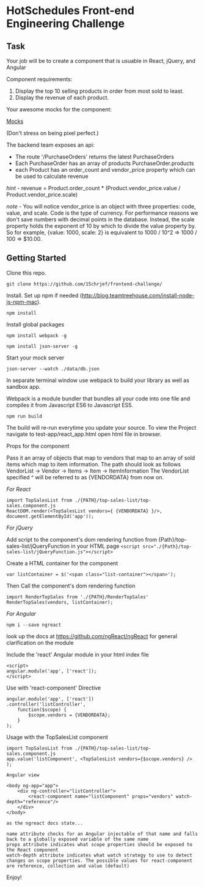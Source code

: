 # HotSchedules Front-end Engineering Challenge

## Task

Your job will be to create a component that is usuable in React, jQuery, and Angular

Component requirements:

1. Display the top 10 selling products in order from most sold to least. 
2. Display the revenue of each product.

Your awesome mocks for the component:

[Mocks](https://drive.google.com/file/d/0B7KmJIsOVjr6YTcwMC11bTBnVGs/view?usp=sharing)

(Don't stress on being pixel perfect.)

The backend team exposes an api:

* The route '/PurchaseOrders' returns the latest PurchaseOrders
* Each PurchaseOrder has an array of products PurchaseOrder.products
* each Product has an order_count and vendor_price property which can be used to calculate revenue

*hint* - revenue = Product.order_count * (Product.vendor_price.value / Product.vendor_price.scale)

*note* - You will notice vendor_price is an object with three properties: code, value, and scale. Code
is the type of currency. For performance reasons we don't save numbers with decimal points in the database. Instead,
the scale property holds the exponent of 10 by which to divide the value property by. So for example,
{value: 1000, scale: 2} is equivalent to 1000 / 10^2 => 1000 / 100 => $10.00.

## Getting Started 

Clone this repo.

`git clone https://github.com/15chrjef/frontend-challenge/`

Install. Set up npm if needed (http://blog.teamtreehouse.com/install-node-js-npm-mac).

`npm install`

Install global packages

`npm install webpack -g`

`npm install json-server -g`

Start your mock server

`json-server --watch ./data/db.json`

In separate terminal window use webpack to build your library as well as sandbox app.  

Webpack is a module bundler that bundles all your code into one file and compiles it
from Javascript ES6 to Javascript ES5.

`npm run build`

The build will re-run everytime you update your source. To view the Project navigate to test-app/react_app.html open html file in browser.

Props for the component

Pass it an array of objects that map to vendors that map to an array of sold items which map to item information. 
The path should look as follows 
VendorList -> Vendor -> Items -> Item -> ItemInformation
The VendorList specified ^ will be referred to as {VENDORDATA} from now on.

*For React*

	
	import TopSalesList from ./{PATH}/top-sales-list/top-sales.component.js
	ReactDOM.render(<TopSalesList vendors={ {VENDORDATA} }/>, document.getElementById('app'));

*For  jQuery*

Add script to the component's dom rendering function from {Path}/top-sales-list/jQueryFunction in your HTML page
	`<script src="./{Path}/top-sales-list/jQueryFunction.js"></script>`

Create a HTML container for the component

	var listContainer = $('<span class="list-container"></span>');

Then Call the component's dom rendering function

	
	import RenderTopSales from './{PATH}/RenderTopSales'
	RenderTopSales(vendors, listContainer);
	

*For Angular*

	npm i --save ngreact
look up the docs at https://github.com/ngReact/ngReact for general clarification on the module

Include the 'react' Angular module in your html index file

	<script>
    angular.module('app', ['react']);
	</script>

Use with 'react-component' Directive

```
angular.module('app', ['react'])
.controller('listController', 
	function($scope) { 
		$scope.vendors = {VENDORDATA};
	}
);
```

Usage with the TopSalesList component

	import TopSalesList from ./{PATH}/top-sales-list/top-sales.component.js
	app.value('listComponent', <TopSalesList vendors={$scope.vendors} /> );

	Angular view

	<body ng-app="app">
		<div ng-controller="listController">
			<react-component name="listComponent" props="vendors" watch-depth="reference"/>
		</div>
	</body>

	as the ngreact docs state...

	name attribute checks for an Angular injectable of that name and falls back to a globally exposed variable of the same name
	props attribute indicates what scope properties should be exposed to the React component
	watch-depth attribute indicates what watch strategy to use to detect changes on scope properties. The possible values for react-component are reference, collection and value (default)

Enjoy!